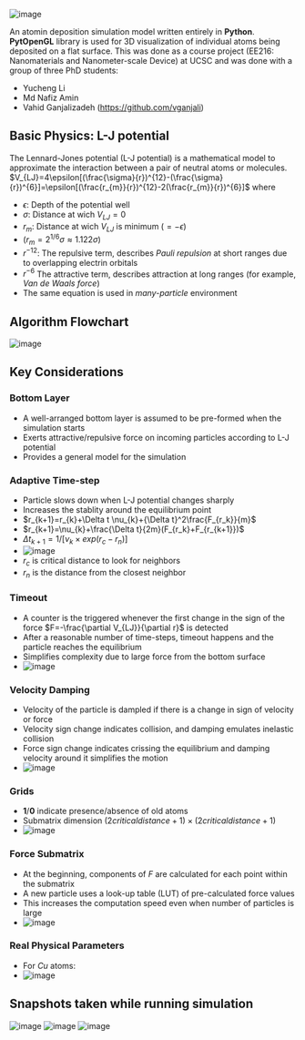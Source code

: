 ![image](https://user-images.githubusercontent.com/3451891/180629522-40221d15-3080-46cd-a5c4-5605326030da.png)

An atomin deposition simulation model written entirely in **Python**. **PytOpenGL** library is used for 3D visualization of individual atoms being deposited on a flat surface. This was done as a course project (EE216: Nanomaterials and Nanometer-scale Device) at UCSC and was done with a group of three PhD students:
- Yucheng Li
- Md Nafiz Amin
- Vahid Ganjalizadeh (https://github.com/vganjali)

## Basic Physics: L-J potential
The Lennard-Jones potential (L-J potential) is a mathematical model to approximate the interaction between a pair of neutral atoms or molecules.
$V_{LJ}=4\epsilon[(\frac{\sigma}{r})^{12}-(\frac{\sigma}{r})^{6}]=\epsilon[(\frac{r_{m}}{r})^{12}-2(\frac{r_{m}}{r})^{6}]$
where
- $\epsilon$: Depth of the potential well
- $\sigma$: Distance at wich $V_{LJ}=0$
- $r_m$: Distance at wich $V_{LJ}$ is minimum ($=-\epsilon$)
- ($r_m=2^{1/6}\sigma\approx1.122\sigma$)
- $r^{-12}$: The repulsive term, describes _Pauli repulsion_ at short ranges due to overlapping electrin orbitals
- $r^{-6}$ The attractive term, describes attraction at long ranges (for example, _Van de Waals force_)
- The same equation is used in _many-particle_ environment
## Algorithm Flowchart
![image](https://user-images.githubusercontent.com/3451891/180628036-f5ebe4eb-5005-4f4d-b9af-f44d51f2eb51.png)
## Key Considerations
### Bottom Layer
- A well-arranged bottom layer is assumed to be pre-formed when the simulation starts
- Exerts attractive/repulsive force on incoming particles according to L-J potential
- Provides a general model for the simulation
### Adaptive Time-step
- Particle slows down when L-J potential changes sharply
- Increases the stablity around the equilibrium point
- $r_{k+1}=r_{k}+\Delta t \nu_{k}+{\Delta t}^2\frac{F_{r_k}}{m}$
- $r_{k+1}=\nu_{k}+\frac{\Delta t}{2m}(F_{r_k}+F_{r_{k+1}})$
- $\Delta t_{k+1}={1}/{[\nu_k \times exp(r_c-r_n)]}$
- ![image](https://user-images.githubusercontent.com/3451891/180628689-55ee6a8d-0911-42f5-9350-632b8240069d.png)
- $r_c$ is critical distance to look for neighbors
- $r_n$ is the distance from the closest neighbor

### Timeout
- A counter is the triggered whenever the first change in the sign of the force $F=-\frac{\partial V_{LJ}}{\partial r}$ is detected
- After a reasonable number of time-steps, timeout happens and the particle reaches the equilibrium
- Simplifies complexity due to large force from the bottom surface
- ![image](https://user-images.githubusercontent.com/3451891/180628981-b93c798e-aefe-426c-98f0-afc8b6939bfc.png)

### Velocity Damping
- Velocity of the particle is dampled if there is a change in sign of velocity or force
- Velocity sign change indicates collision, and damping emulates inelastic collision
- Force sign change indicates crissing the equilibrium and damping velocity around it simplifies the motion
- ![image](https://user-images.githubusercontent.com/3451891/180628811-794cfc2f-8ed6-4389-ad1f-988defebfb52.png)

### Grids
- **1**/**0** indicate presence/absence of old atoms
- Submatrix dimension $(2 critical distance+1) \times (2 critical distance+1)$
- ![image](https://user-images.githubusercontent.com/3451891/180628870-8df63cb4-53af-4197-a47f-a6db53fb5fd6.png)

### Force Submatrix
- At the beginning, components of _F_ are calculated for each point within the submatrix
- A new particle uses a look-up table (LUT) of pre-calculated force values
- This increases the computation speed even when number of particles is large
- ![image](https://user-images.githubusercontent.com/3451891/180629030-543205f8-3060-4557-bb19-6ff8c130d890.png)


### Real Physical Parameters

- For _Cu_ atoms:
- ![image](https://user-images.githubusercontent.com/3451891/180628937-726dbce3-8b9c-4347-9367-a8a6a5204a98.png)


## Snapshots taken while running simulation
![image](https://user-images.githubusercontent.com/3451891/180629104-1f860d90-c5b9-4d6b-aa85-c049deb5f4c9.png)
![image](https://user-images.githubusercontent.com/3451891/180629108-0cfbdc5f-2bcf-40f1-9655-9e500cb1115c.png)
![image](https://user-images.githubusercontent.com/3451891/180629110-369719a0-ad57-47ab-aff1-663362ff229e.png)



